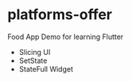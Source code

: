 # platforms-offer

Food App Demo for learning Flutter 

- Slicing UI
- SetState
- StateFull Widget





